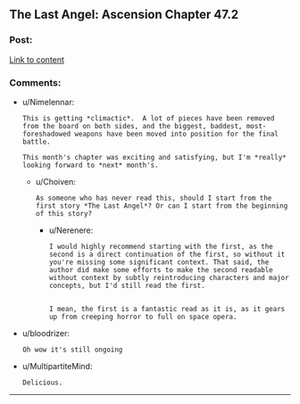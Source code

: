 ## The Last Angel: Ascension Chapter 47.2

### Post:

[Link to content](https://forums.spacebattles.com/threads/the-last-angel-ascension.346640/page-356#post-60448918)

### Comments:

- u/Nimelennar:
  ```
  This is getting *climactic*.  A lot of pieces have been removed from the board on both sides, and the biggest, baddest, most-foreshadowed weapons have been moved into position for the final battle.

  This month's chapter was exciting and satisfying, but I'm *really* looking forward to *next* month's.
  ```

  - u/Choiven:
    ```
    As someone who has never read this, should I start from the first story *The Last Angel*? Or can I start from the beginning of this story?
    ```

    - u/Nerenere:
      ```
      I would highly recommend starting with the first, as the second is a direct continuation of the first, so without it you're missing some significant context. That said, the author did make some efforts to make the second readable without context by subtly reintroducing characters and major concepts, but I'd still read the first.  


      I mean, the first is a fantastic read as it is, as it gears up from creeping horror to full on space opera.
      ```

- u/bloodrizer:
  ```
  Oh wow it's still ongoing
  ```

- u/MultipartiteMind:
  ```
  Delicious.
  ```

---

